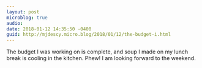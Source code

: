 ```yaml
---
layout: post
microblog: true
audio: 
date: 2018-01-12 14:35:50 -0400
guid: http://mjdescy.micro.blog/2018/01/12/the-budget-i.html
---
```

The budget I was working on is complete, and soup I made on my lunch break is cooling in the kitchen. Phew! I am looking forward to the weekend.

